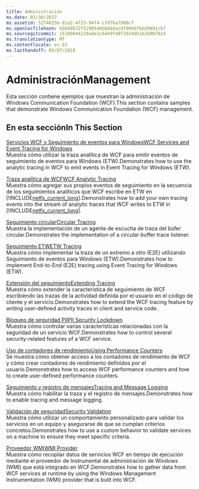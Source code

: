 ```yaml
---
title: Administración
ms.date: 03/30/2017
ms.assetid: 52f4825b-91a2-4f23-94f4-cfd76a7980cf
ms.openlocfilehash: b5bb0b72f5290548bb844ac4f00b6fbbd9891cb7
ms.sourcegitcommit: 15109844229ade1c6449f48f3834db1b26907824
ms.translationtype: MT
ms.contentlocale: es-ES
ms.lasthandoff: 05/07/2018
---
```

# <a name="management"></a><span data-ttu-id="fa327-102">Administración</span><span class="sxs-lookup"><span data-stu-id="fa327-102">Management</span></span>
<span data-ttu-id="fa327-103">Esta sección contiene ejemplos que muestran la administración de Windows Communication Foundation (WCF).</span><span class="sxs-lookup"><span data-stu-id="fa327-103">This section contains samples that demonstrate Windows Communication Foundation (WCF) management.</span></span>  
  
## <a name="in-this-section"></a><span data-ttu-id="fa327-104">En esta sección</span><span class="sxs-lookup"><span data-stu-id="fa327-104">In This Section</span></span>  
 [<span data-ttu-id="fa327-105">Servicios WCF y Seguimiento de eventos para Windows</span><span class="sxs-lookup"><span data-stu-id="fa327-105">WCF Services and Event Tracing for Windows</span></span>](../../../../docs/framework/wcf/samples/wcf-services-and-event-tracing-for-windows.md)  
 <span data-ttu-id="fa327-106">Muestra cómo utilizar la traza analítica de WCF para emitir eventos de seguimiento de eventos para Windows (ETW).</span><span class="sxs-lookup"><span data-stu-id="fa327-106">Demonstrates how to use the analytic tracing in WCF to emit events in Event Tracing for Windows (ETW).</span></span>  
  
 [<span data-ttu-id="fa327-107">Traza analítica de WCF</span><span class="sxs-lookup"><span data-stu-id="fa327-107">WCF Analytic Tracing</span></span>](../../../../docs/framework/wcf/samples/wcf-analytic-tracing.md)  
 <span data-ttu-id="fa327-108">Muestra cómo agregar sus propios eventos de seguimiento en la secuencia de los seguimientos analíticos que WCF escribe en ETW en [!INCLUDE[netfx_current_long](../../../../includes/netfx-current-long-md.md)].</span><span class="sxs-lookup"><span data-stu-id="fa327-108">Demonstrates how to add your own tracing events into the stream of analytic traces that WCF writes to ETW in [!INCLUDE[netfx_current_long](../../../../includes/netfx-current-long-md.md)].</span></span>  
  
 [<span data-ttu-id="fa327-109">Seguimiento circular</span><span class="sxs-lookup"><span data-stu-id="fa327-109">Circular Tracing</span></span>](../../../../docs/framework/wcf/samples/circular-tracing.md)  
 <span data-ttu-id="fa327-110">Muestra la implementación de un agente de escucha de traza del búfer circular.</span><span class="sxs-lookup"><span data-stu-id="fa327-110">Demonstrates the implementation of a circular buffer trace listener.</span></span>  
  
 [<span data-ttu-id="fa327-111">Seguimiento ETW</span><span class="sxs-lookup"><span data-stu-id="fa327-111">ETW Tracing</span></span>](../../../../docs/framework/wcf/samples/etw-tracing.md)  
 <span data-ttu-id="fa327-112">Muestra cómo implementar la traza de un extremo a otro (E2E) utilizando Seguimiento de eventos para Windows (ETW).</span><span class="sxs-lookup"><span data-stu-id="fa327-112">Demonstrates how to implement End-to-End (E2E) tracing using Event Tracing for Windows (ETW).</span></span>  
  
 [<span data-ttu-id="fa327-113">Extensión del seguimiento</span><span class="sxs-lookup"><span data-stu-id="fa327-113">Extending Tracing</span></span>](../../../../docs/framework/wcf/samples/extending-tracing.md)  
 <span data-ttu-id="fa327-114">Muestra cómo extender la característica de seguimiento de WCF escribiendo las trazas de la actividad definida por el usuario en el código de cliente y el servicio.</span><span class="sxs-lookup"><span data-stu-id="fa327-114">Demonstrates how to extend the WCF tracing feature by writing user-defined activity traces in client and service code.</span></span>  
  
 [<span data-ttu-id="fa327-115">Bloqueo de seguridad PII</span><span class="sxs-lookup"><span data-stu-id="fa327-115">PII Security Lockdown</span></span>](../../../../docs/framework/wcf/samples/pii-security-lockdown.md)  
 <span data-ttu-id="fa327-116">Muestra cómo controlar varias características relacionadas con la seguridad de un servicio WCF.</span><span class="sxs-lookup"><span data-stu-id="fa327-116">Demonstrates how to control several security-related features of a WCF service.</span></span>  
  
 [<span data-ttu-id="fa327-117">Uso de contadores de rendimiento</span><span class="sxs-lookup"><span data-stu-id="fa327-117">Using Performance Counters</span></span>](../../../../docs/framework/wcf/samples/using-performance-counters.md)  
 <span data-ttu-id="fa327-118">Se muestra cómo obtener acceso a los contadores de rendimiento de WCF y cómo crear contadores de rendimiento definidos por el usuario.</span><span class="sxs-lookup"><span data-stu-id="fa327-118">Demonstrates how to access WCF performance counters and how to create user-defined performance counters.</span></span>  
  
 [<span data-ttu-id="fa327-119">Seguimiento y registro de mensajes</span><span class="sxs-lookup"><span data-stu-id="fa327-119">Tracing and Message Logging</span></span>](../../../../docs/framework/wcf/samples/tracing-and-message-logging.md)  
 <span data-ttu-id="fa327-120">Muestra cómo habilitar la traza y el registro de mensajes.</span><span class="sxs-lookup"><span data-stu-id="fa327-120">Demonstrates how to enable tracing and message logging.</span></span>  
  
 [<span data-ttu-id="fa327-121">Validación de seguridad</span><span class="sxs-lookup"><span data-stu-id="fa327-121">Security Validation</span></span>](../../../../docs/framework/wcf/samples/security-validation.md)  
 <span data-ttu-id="fa327-122">Muestra cómo utilizar un comportamiento personalizado para validar los servicios en un equipo y asegurarse de que se cumplan criterios concretos.</span><span class="sxs-lookup"><span data-stu-id="fa327-122">Demonstrates how to use a custom behavior to validate services on a machine to ensure they meet specific criteria.</span></span>  
  
 [<span data-ttu-id="fa327-123">Proveedor WMI</span><span class="sxs-lookup"><span data-stu-id="fa327-123">WMI Provider</span></span>](../../../../docs/framework/wcf/samples/wmi-provider.md)  
 <span data-ttu-id="fa327-124">Muestra cómo recopilar datos de servicios WCF en tiempo de ejecución mediante el proveedor de Instrumental de administración de Windows (WMI) que está integrado en WCF.</span><span class="sxs-lookup"><span data-stu-id="fa327-124">Demonstrates how to gather data from WCF services at runtime by using the Windows Management Instrumentation (WMI) provider that is built into WCF.</span></span>
